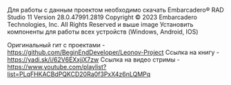 Для работы с данным проектом необходимо скачать Embarcadero® RAD Studio 11 Version 28.0.47991.2819 Copyright © 2023 Embarcadero Technologies, Inc. All Rights Reserved и выше image Установить компоненты для работы всех устройств (Windows, Android, IOS)

Оригинальный гит с проектами - https://github.com/BeginEndDeveloper/Leonov-Project Ссылка на книгу - https://yadi.sk/i/62V6EXxjjX7zw Ссылка на видео стримы - https://www.youtube.com/playlist?list=PLqFHKACBdPQKCD20Ra0f3PxX4z6nLQMPq
